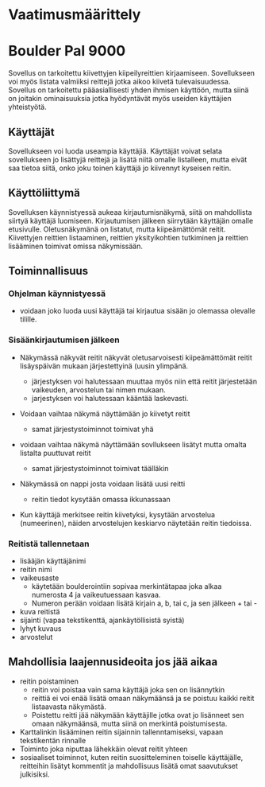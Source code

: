 # Vaatimusmäärittely

# Boulder Pal 9000

Sovellus on tarkoitettu kiivettyjen kiipeilyreittien kirjaamiseen. Sovellukseen voi myös listata valmiiksi reittejä jotka aikoo kiivetä tulevaisuudessa. Sovellus on tarkoitettu pääasiallisesti yhden ihmisen käyttöön, mutta siinä on joitakin ominaisuuksia jotka hyödyntävät myös useiden käyttäjien yhteistyötä. 

## Käyttäjät
Sovellukseen voi luoda useampia käyttäjiä. Käyttäjät voivat selata sovellukseen jo lisättyjä reittejä ja lisätä niitä omalle listalleen, mutta eivät saa tietoa siitä, onko joku toinen käyttäjä jo kiivennyt kyseisen reitin. 

## Käyttöliittymä

Sovelluksen käynnistyessä aukeaa kirjautumisnäkymä, siitä on mahdollista siirtyä käyttäjä luomiseen. Kirjautumisen jälkeen siirrytään käyttäjän omalle etusivulle. Oletusnäkymänä on listatut, mutta kiipeämättömät reitit. Kiivettyjen reittien listaaminen, reittien yksityikohtien tutkiminen ja reittien lisääminen toimivat omissa näkymissään.

## Toiminnallisuus 

### Ohjelman käynnistyessä 

* voidaan joko luoda uusi käyttäjä tai kirjautua sisään jo olemassa olevalle tilille.

### Sisäänkirjautumisen jälkeen

* Näkymässä näkyvät reitit näkyvät oletusarvoisesti kiipeämättömät reitit lisäyspäivän mukaan järjestettyinä (uusin ylimpänä.
  * järjestyksen voi halutessaan muuttaa myös niin että reitit järjestetään vaikeuden, arvostelun tai nimen mukaan.
  * jarjestyksen voi halutessaan kääntää laskevasti.

* Voidaan vaihtaa näkymä näyttämään jo kiivetyt reitit
  * samat järjestystoiminnot toimivat yhä

* voidaan vaihtaa näkymä näyttämään sovllukseen lisätyt mutta omalta listalta puuttuvat reitit
  * samat järjestystoiminnot toimivat täälläkin

* Näkymässä on nappi josta voidaan lisätä uusi reitti
  * reitin tiedot kysytään omassa ikkunassaan
  
* Kun käyttäjä merkitsee reitin kiivetyksi, kysytään arvostelua (numeerinen), näiden arvostelujen keskiarvo näytetään reitin tiedoissa. 

### Reitistä tallennetaan 

* lisääjän käyttäjänimi 
* reitin  nimi
* vaikeusaste 
  * käytetään boulderointiin sopivaa merkintätapaa joka alkaa numerosta 4 ja vaikeutuessaan kasvaa. 
  * Numeron perään voidaan lisätä kirjain a, b, tai c, ja sen jälkeen + tai -
*  kuva reitistä
*  sijainti (vapaa tekstikenttä, ajankäytöllisistä syistä)
*  lyhyt kuvaus 
*  arvostelut
 
 
## Mahdollisia laajennusideoita jos jää aikaa
 
* reitin poistaminen
  * reitin voi poistaa vain sama käyttäjä joka sen on lisännytkin
  * reittiä ei voi enää lisätä omaan näkymäänsä ja se poistuu kaikki reitit listaavasta näkymästä. 
  * Poistettu reitti jää näkymään käyttäjille jotka ovat jo lisänneet sen omaan näkymäänsä, mutta siinä on merkintä poistumisesta.
* Karttalinkin lisääminen reitin sijainnin tallenntamiseksi, vapaan tekstikentän rinnalle
* Toiminto joka niputtaa lähekkäin olevat reitit yhteen
* sosiaaliset toiminnot, kuten reitin suositteleminen toiselle käyttäjälle, reitteihin lisätyt kommentit ja mahdollisuus lisätä omat saavutukset julkisiksi.
 
